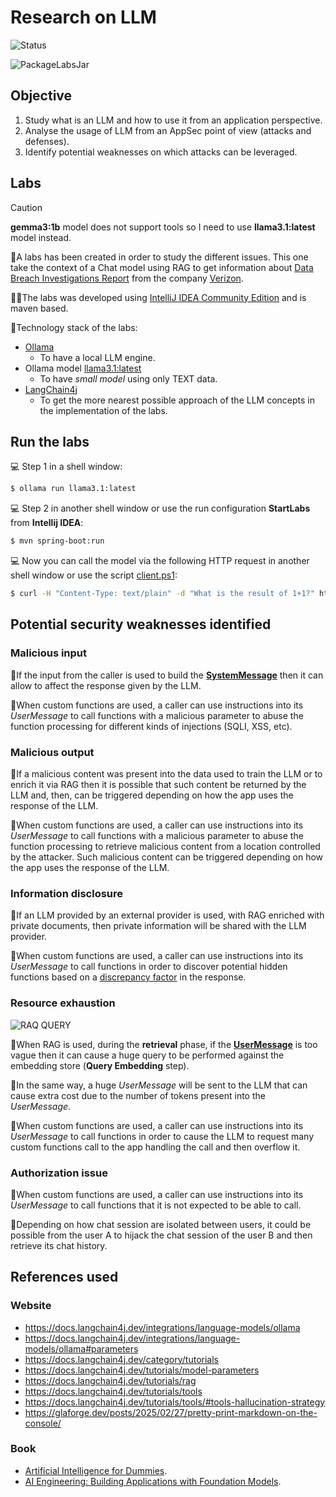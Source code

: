 # Research on LLM

![Status](https://img.shields.io/badge/Status-Study_In_Progress-blue?style=flat)

![PackageLabsJar](https://github.com/righettod/poc-llm/actions/workflows/build.yml/badge.svg?branch=main)

## Objective

1. Study what is an LLM and how to use it from an application perspective.
2. Analyse the usage of LLM from an AppSec point of view (attacks and defenses).
3. Identify potential weaknesses on which attacks can be leveraged.

## Labs

> [!CAUTION]
> **gemma3:1b** model does not support tools so I need to use **llama3.1:latest** model instead.

🔬A labs has been created in order to study the different issues. This one take the context of a Chat model using RAG to get information about [Data Breach Investigations Report](https://www.verizon.com/business/resources/reports/dbir/) from the company [Verizon](https://www.verizon.com).

🧑‍💻The labs was developed using [IntelliJ IDEA Community Edition](https://www.jetbrains.com/idea/download/) and is maven based.

📖Technology stack of the labs:
* [Ollama](https://ollama.com/)
  * To have a local LLM engine.
* Ollama model [llama3.1:latest](https://ollama.com/library/llama3.1)
  * To have *small model* using only TEXT data.
* [LangChain4j](https://docs.langchain4j.dev/)
  * To get the more nearest possible approach of the LLM concepts in the implementation of the labs.

## Run the labs

💻 Step 1 in a shell window:

```bash
$ ollama run llama3.1:latest
```

💻 Step 2 in another shell window or use the run configuration **StartLabs** from **Intellij IDEA**:

```bash
$ mvn spring-boot:run
```

💻 Now you can call the model via the following HTTP request in another shell window or use the script [client.ps1](client.ps1):

```bash
$ curl -H "Content-Type: text/plain" -d "What is the result of 1+1?" http://localhost:8080/ask
```
## Potential security weaknesses identified

### Malicious input

🐞If the input from the caller is used to build the **[SystemMessage](https://docs.langchain4j.dev/tutorials/ai-services#systemmessage)** then it can allow to affect the response given by the LLM. 

🐞When custom functions are used, a caller can use instructions into its *UserMessage* to call functions with a malicious parameter to abuse the function processing for different kinds of injections (SQLI, XSS, etc).

### Malicious output

🐞If a malicious content was present into the data used to train the LLM or to enrich it via RAG then it is possible that such content be returned by the LLM and, then, can be triggered depending on how the app uses the response of the LLM.

🐞When custom functions are used, a caller can use instructions into its *UserMessage* to call functions with a malicious parameter to abuse the function processing to retrieve malicious content from a location controlled by the attacker. Such malicious content can be triggered depending on how the app uses the response of the LLM.

### Information disclosure

🐞If an LLM provided by an external provider is used, with RAG enriched with private documents, then private information will be shared with the LLM provider.

🐞When custom functions are used, a caller can use instructions into its *UserMessage* to call functions in order to discover potential hidden functions based on a [discrepancy factor](https://cwe.mitre.org/data/definitions/204.html) in the response.

### Resource exhaustion

![RAQ QUERY](https://docs.langchain4j.dev/assets/images/rag-retrieval-f525d2937abc08fed5cec36a7f08a4c3.png)

🐞When RAG is used, during the **retrieval** phase, if the **[UserMessage](https://docs.langchain4j.dev/tutorials/ai-services/#usermessage)** is too vague then it can cause a huge query to be performed against the embedding store (**Query Embedding** step).

🐞In the same way, a huge *UserMessage* will be sent to the LLM that can cause extra cost due to the number of tokens present into the *UserMessage*.

🐞When custom functions are used, a caller can use instructions into its *UserMessage* to call functions in order to cause the LLM to request many custom functions call to the app handling the call and then overflow it.

### Authorization issue

🐞When custom functions are used, a caller can use instructions into its *UserMessage* to call functions that it is not expected to be able to call.

🐞Depending on how chat session are isolated between users, it could be possible from the user A to hijack the chat session of the user B and then retrieve its chat history. 

## References used

### Website

* https://docs.langchain4j.dev/integrations/language-models/ollama
* https://docs.langchain4j.dev/integrations/language-models/ollama#parameters
* https://docs.langchain4j.dev/category/tutorials
* https://docs.langchain4j.dev/tutorials/model-parameters
* https://docs.langchain4j.dev/tutorials/rag
* https://docs.langchain4j.dev/tutorials/tools
* https://docs.langchain4j.dev/tutorials/tools/#tools-hallucination-strategy
* https://glaforge.dev/posts/2025/02/27/pretty-print-markdown-on-the-console/

### Book

* [Artificial Intelligence for Dummies](https://www.amazon.fr/dp/1394270712).
* [AI Engineering: Building Applications with Foundation Models](https://www.amazon.fr/dp/1098166302).

